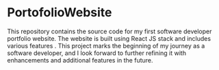 # PortofolioWebsite

This repository contains the source code for my first software developer portfolio website. The website is built using React JS stack and includes various features . This project marks the beginning of my journey as a software developer, and I look forward to further refining it with enhancements and additional features in the future.
